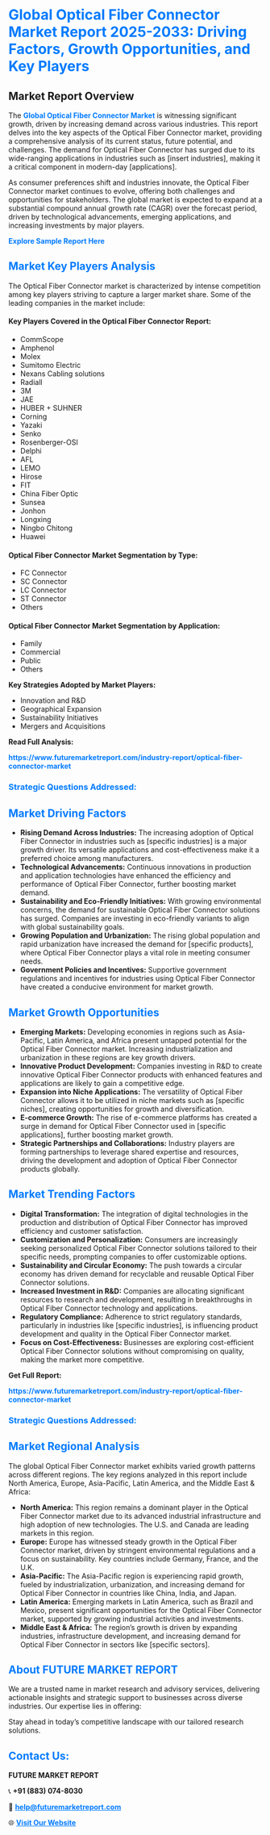 <h1 style="color: #007BFF;">Global Optical Fiber Connector Market Report 2025-2033: Driving Factors, Growth Opportunities, and Key Players</h1>

<section id="overview">
<h2>Market Report Overview</h2>
<p>The <a href="https://www.futuremarketreport.com/industry-report/optical-fiber-connector-market" style="color: #007BFF; text-decoration: none;"><strong>Global Optical Fiber Connector Market</strong></a> is witnessing significant growth, driven by increasing demand across various industries. This report delves into the key aspects of the Optical Fiber Connector market, providing a comprehensive analysis of its current status, future potential, and challenges. The demand for Optical Fiber Connector has surged due to its wide-ranging applications in industries such as [insert industries], making it a critical component in modern-day [applications].</p>
<p>As consumer preferences shift and industries innovate, the Optical Fiber Connector market continues to evolve, offering both challenges and opportunities for stakeholders. The global market is expected to expand at a substantial compound annual growth rate (CAGR) over the forecast period, driven by technological advancements, emerging applications, and increasing investments by major players.</p>
</section>

<section id="overview">
<p><a href="https://www.futuremarketreport.com/request-sample/reportId=42878" style="color: #007BFF; text-decoration: none;"><strong>Explore Sample Report Here</strong></a></p>
</section>

<section id="key-players">
<h2 style="color: #007BFF;">Market Key Players Analysis</h2>
<p>The Optical Fiber Connector market is characterized by intense competition among key players striving to capture a larger market share. Some of the leading companies in the market include:</p>
<h4>Key Players Covered in the Optical Fiber Connector Report:</h4>
<ul><li>CommScope</li><li>Amphenol</li><li>Molex</li><li>Sumitomo Electric</li><li>Nexans Cabling solutions</li><li>Radiall</li><li>3M</li><li>JAE</li><li>HUBER + SUHNER</li><li>Corning</li><li>Yazaki</li><li>Senko</li><li>Rosenberger-OSI</li><li>Delphi</li><li>AFL</li><li>LEMO</li><li>Hirose</li><li>FIT</li><li>China Fiber Optic</li><li>Sunsea</li><li>Jonhon</li><li>Longxing</li><li>Ningbo Chitong</li><li>Huawei</li></ul>
<h4>Optical Fiber Connector Market Segmentation by Type:</h4>
<ul><li>FC Connector</li><li>SC Connector</li><li>LC Connector</li><li>ST Connector</li><li>Others</li></ul>

<h4>Optical Fiber Connector Market Segmentation by Application:</h4>
<ul><li>Family</li><li>Commercial</li><li>Public</li><li>Others</li></ul>
<p><strong>Key Strategies Adopted by Market Players:</strong></p>
<ul>
<li>Innovation and R&D</li>
<li>Geographical Expansion</li>
<li>Sustainability Initiatives</li>
<li>Mergers and Acquisitions</li>
</ul>
</section>

<section>
<p><strong>Read Full Analysis: </strong></p><a href="https://www.futuremarketreport.com/industry-report/optical-fiber-connector-market" style="color: #007BFF; text-decoration: none;"><strong>https://www.futuremarketreport.com/industry-report/optical-fiber-connector-market</strong></a>
<h3 style="color: #007BFF;">Strategic Questions Addressed:</h3>
</section>

<section id="driving-factors">
<h2 style="color: #007BFF;">Market Driving Factors</h2>
<ul>
<li><strong>Rising Demand Across Industries:</strong> The increasing adoption of Optical Fiber Connector in industries such as [specific industries] is a major growth driver. Its versatile applications and cost-effectiveness make it a preferred choice among manufacturers.</li>
<li><strong>Technological Advancements:</strong> Continuous innovations in production and application technologies have enhanced the efficiency and performance of Optical Fiber Connector, further boosting market demand.</li>
<li><strong>Sustainability and Eco-Friendly Initiatives:</strong> With growing environmental concerns, the demand for sustainable Optical Fiber Connector solutions has surged. Companies are investing in eco-friendly variants to align with global sustainability goals.</li>
<li><strong>Growing Population and Urbanization:</strong> The rising global population and rapid urbanization have increased the demand for [specific products], where Optical Fiber Connector plays a vital role in meeting consumer needs.</li>
<li><strong>Government Policies and Incentives:</strong> Supportive government regulations and incentives for industries using Optical Fiber Connector have created a conducive environment for market growth.</li>
</ul>
</section>

<section id="growth-opportunities">
<h2 style="color: #007BFF;">Market Growth Opportunities</h2>
<ul>
<li><strong>Emerging Markets:</strong> Developing economies in regions such as Asia-Pacific, Latin America, and Africa present untapped potential for the Optical Fiber Connector market. Increasing industrialization and urbanization in these regions are key growth drivers.</li>
<li><strong>Innovative Product Development:</strong> Companies investing in R&D to create innovative Optical Fiber Connector products with enhanced features and applications are likely to gain a competitive edge.</li>
<li><strong>Expansion into Niche Applications:</strong> The versatility of Optical Fiber Connector allows it to be utilized in niche markets such as [specific niches], creating opportunities for growth and diversification.</li>
<li><strong>E-commerce Growth:</strong> The rise of e-commerce platforms has created a surge in demand for Optical Fiber Connector used in [specific applications], further boosting market growth.</li>
<li><strong>Strategic Partnerships and Collaborations:</strong> Industry players are forming partnerships to leverage shared expertise and resources, driving the development and adoption of Optical Fiber Connector products globally.</li>
</ul>
</section>

<section id="trending-factors">
<h2 style="color: #007BFF;">Market Trending Factors</h2>
<ul>
<li><strong>Digital Transformation:</strong> The integration of digital technologies in the production and distribution of Optical Fiber Connector has improved efficiency and customer satisfaction.</li>
<li><strong>Customization and Personalization:</strong> Consumers are increasingly seeking personalized Optical Fiber Connector solutions tailored to their specific needs, prompting companies to offer customizable options.</li>
<li><strong>Sustainability and Circular Economy:</strong> The push towards a circular economy has driven demand for recyclable and reusable Optical Fiber Connector solutions.</li>
<li><strong>Increased Investment in R&D:</strong> Companies are allocating significant resources to research and development, resulting in breakthroughs in Optical Fiber Connector technology and applications.</li>
<li><strong>Regulatory Compliance:</strong> Adherence to strict regulatory standards, particularly in industries like [specific industries], is influencing product development and quality in the Optical Fiber Connector market.</li>
<li><strong>Focus on Cost-Effectiveness:</strong> Businesses are exploring cost-efficient Optical Fiber Connector solutions without compromising on quality, making the market more competitive.</li>
</ul>
</section>

<section>
<p><strong>Get Full Report: </strong></p><a href="https://www.futuremarketreport.com/industry-report/optical-fiber-connector-market" style="color: #007BFF; text-decoration: none;"><strong>https://www.futuremarketreport.com/industry-report/optical-fiber-connector-market</strong></a>
<h3 style="color: #007BFF;">Strategic Questions Addressed:</h3>
</section>


<section id="regional-analysis">
<h2 style="color: #007BFF;">Market Regional Analysis</h2>
<p>The global Optical Fiber Connector market exhibits varied growth patterns across different regions. The key regions analyzed in this report include North America, Europe, Asia-Pacific, Latin America, and the Middle East & Africa:</p>
<ul>
<li><strong>North America:</strong> This region remains a dominant player in the Optical Fiber Connector market due to its advanced industrial infrastructure and high adoption of new technologies. The U.S. and Canada are leading markets in this region.</li>
<li><strong>Europe:</strong> Europe has witnessed steady growth in the Optical Fiber Connector market, driven by stringent environmental regulations and a focus on sustainability. Key countries include Germany, France, and the U.K.</li>
<li><strong>Asia-Pacific:</strong> The Asia-Pacific region is experiencing rapid growth, fueled by industrialization, urbanization, and increasing demand for Optical Fiber Connector in countries like China, India, and Japan.</li>
<li><strong>Latin America:</strong> Emerging markets in Latin America, such as Brazil and Mexico, present significant opportunities for the Optical Fiber Connector market, supported by growing industrial activities and investments.</li>
<li><strong>Middle East & Africa:</strong> The region’s growth is driven by expanding industries, infrastructure development, and increasing demand for Optical Fiber Connector in sectors like [specific sectors].</li>
</ul>
</section>

<footer>
<h2 style="color: #007BFF;">About FUTURE MARKET REPORT</h2>
<p>We are a trusted name in market research and advisory services, delivering actionable insights and strategic support to businesses across diverse industries. Our expertise lies in offering:</p>

<p>Stay ahead in today’s competitive landscape with our tailored research solutions.</p>

<h2 style="color: #007BFF;">Contact Us:</h2>
<p><strong>FUTURE MARKET REPORT</strong></p>
<p>📞 <strong>+91 (883) 074-8030</strong></p>
<p>📧 <strong><a href="mailto:help@futuremarketreport.com" style="color: #007BFF;">help@futuremarketreport.com</a></strong></p>
<p>🌐 <strong><a href="https://www.futuremarketreport.com/" style="color: #007BFF;">Visit Our Website</a></strong></p>
</footer>